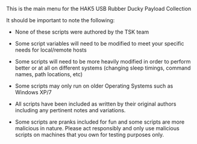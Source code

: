 This is the main menu for the HAK5 USB Rubber Ducky Payload Collection



It should be important to note the following:

- None of these scripts were authored by the TSK team 

- Some script variables will need to be modified to meet your specific needs for local/remote hosts

- Some scripts will need to be more heavily modified in order to perform better or at all on different systems
  (changing sleep timings, command names, path locations, etc)

- Some scripts may only run on older Operating Systems such as Windows XP/7 

- All scripts have been included as written by their original authors including any pertinent notes and variations.  

- Some scripts are pranks included for fun and some scripts are more malicious in nature. 
  Please act responsibly and only use malicious scripts on machines that you own for testing purposes only.
